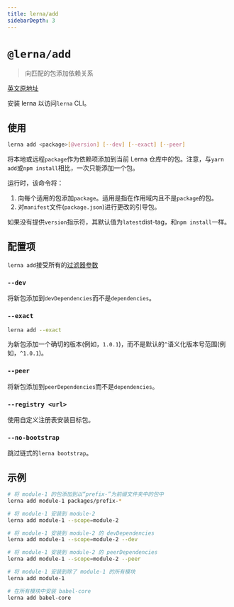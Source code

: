 ```yaml
---
title: lerna/add
sidebarDepth: 3
---
```


# `@lerna/add`

> 向匹配的包添加依赖关系

[英文原地址](https://github.com/lerna/lerna/tree/master/commands/add#readme)

安装 lerna 以访问`lerna` CLI。

## 使用

```bash
lerna add <package>[@version] [--dev] [--exact] [--peer]
```

将本地或远程`package`作为依赖项添加到当前 Lerna 仓库中的包。注意，与`yarn add`或`npm install`相比，一次只能添加一个包。

运行时，该命令将：

1. 向每个适用的包添加`package`。适用是指在作用域内且不是`package`的包。
2. 对`manifest`文件(`package.json`)进行更改的引导包。

如果没有提供`version`指示符，其默认值为`latest`dist-tag，和`npm install`一样。

## 配置项

`lerna add`接受所有的[过滤器参数](https://www.npmjs.com/package/@lerna/filter-options)

### `--dev`

将新包添加到`devDependencies`而不是`dependencies`。

### `--exact`

```bash
lerna add --exact
```

为新包添加一个确切的版本(例如，`1.0.1`)，而不是默认的`^`语义化版本号范围(例如，`^1.0.1`)。

### `--peer`

将新包添加到`peerDependencies`而不是`dependencies`。

### `--registry <url>`

使用自定义注册表安装目标包。

### `--no-bootstrap`

跳过链式的`lerna bootstrap`。

## 示例

```bash
# 将 module-1 的包添加到以“prefix-”为前缀文件夹中的包中
lerna add module-1 packages/prefix-*

# 将 module-1 安装到 module-2
lerna add module-1 --scope=module-2

# 将 module-1 安装到 module-2 的 devDependencies
lerna add module-1 --scope=module-2 --dev

# 将 module-1 安装到 module-2 的 peerDependencies
lerna add module-1 --scope=module-2 --peer

# 将 module-1 安装到除了 module-1 的所有模块
lerna add module-1

# 在所有模块中安装 babel-core
lerna add babel-core
```



















